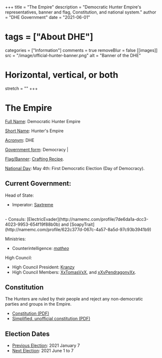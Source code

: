 +++
title = "The Empire"
description = "Democratic Hunter Empire's representatives, banner and flag, Constitution, and national system."
author = "DHE Government"
date = "2021-06-01"
# tags = ["About DHE"]
categories = ["Information"]
comments = true
removeBlur = false
[[images]]
  src = "/image/official-hunter-banner.png"
  alt = "Banner of the DHE"
  # Horizontal, vertical, or both
  stretch = ""
+++

# The Empire

<u>Full Name</u>: Democratic Hunter Empire


<u>Short Name</u>: Hunter's Empire


<u>Acronym</u>: DHE

<u>Government form</u>: Democracy |

[Flag/Banner](/image/official-hunter-banner.png):
[Crafting Recipe](http://www.needcoolshoes.com/banner?=eaaBalpcawaipz).

<u>National Day</u>: May 4th: First Democratic Election (Day of Democracy).

## Current Government:

Head of State:
<br>
- Imperator: [Saxtreme](http://namemc.com/profile/7a02cdd6-a3c2-4ed9-b321-9ddab2aa77ac)
<br>
- Consuls:
  [ElectricEvader](http://namemc.com/profile/7de6da1a-dcc3-4023-9953-654f19f88b0b)
  and
  [SoapyTrait](http://namemc.com/profile/622c377d-067c-4a57-8a5d-97c93b3941b9)


Ministries:
<br>
- Counterintelligence:
  [_matheo_](http://namemc.com/profile/40b0a0b7-06c8-4559-ba5f-1451f2d2e6ee)


High Council:
  <br>
- High Council President:
  [Kranzy](http://namemc.com/profile/ce088023-21fa-493a-b080-c8177879bf4f)
  <br>
- High Council Members:
  [XxTomasVxX](http://namemc.com/profile/1d408d8c-0818-4a92-9dac-078e7691dbfd),
  and
  [xXvPendragonvXx](http://namemc.com/profile/d4e6b6cb-1371-4486-bbf3-5d71a53a9c50).

## Constitution

The Hunters are ruled by their people and reject any non-democratic parties and
groups in the Empire.


- [Constitution (PDF)](/pdf/constitution.pdf)
  <br>
- [Simplified, unofficial constitution (PDF)](/pdf/constitution_simplified.pdf)

## Election Dates

- <u>Previous Election</u>: 2021 January 7
  <br>
- <u>Next Election</u>: 2021 June 1 to 7
